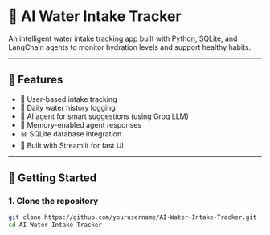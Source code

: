 # 🚰 AI Water Intake Tracker

An intelligent water intake tracking app built with Python, SQLite, and LangChain agents to monitor hydration levels and support healthy habits.

---

## 📌 Features

- 👤 User-based intake tracking
- 📅 Daily water history logging
- 🤖 AI agent for smart suggestions (using Groq LLM)
- 🧠 Memory-enabled agent responses
- 📊 SQLite database integration
- 🌱 Built with Streamlit for fast UI

---

## 🚀 Getting Started

### 1. Clone the repository

```bash
git clone https://github.com/yourusername/AI-Water-Intake-Tracker.git
cd AI-Water-Intake-Tracker
